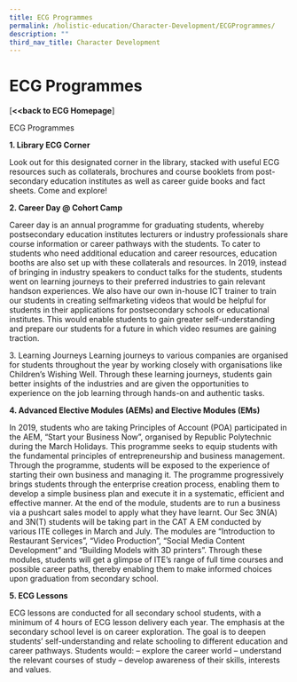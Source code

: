 ```yaml
---
title: ECG Programmes
permalink: /holistic-education/Character-Development/ECGProgrammes/
description: ""
third_nav_title: Character Development
---
```

ECG Programmes
==============

[**<<back to ECG Homepage**]

ECG Programmes

**1\. Library ECG Corner**

Look out for this designated corner in the library, stacked with useful ECG resources such as collaterals, brochures and course booklets from post-secondary education institutes as well as career guide books and fact sheets. Come and explore!

**2\. Career Day @ Cohort Camp**

Career day is an annual programme for graduating students, whereby postsecondary education institutes lecturers or industry professionals share course information or career pathways with the students. To cater to students who need additional education and career resources, education booths are also set up with these collaterals and resources. In 2019, instead of bringing in industry speakers to conduct talks for the students, students went on learning journeys to their preferred industries to gain relevant handson experiences. We also have our own in-house ICT trainer to train our students in creating selfmarketing videos that would be helpful for students in their applications for postsecondary schools or educational institutes. This would enable students to gain greater self-understanding and prepare our students for a future in which video resumes are gaining traction.

3\. Learning Journeys Learning journeys to various companies are organised for students throughout the year by working closely with organisations like Children’s Wishing Well. Through these learning journeys, students gain better insights of the industries and are given the opportunities to experience on the job learning through hands-on and authentic tasks.

**4\. Advanced Elective Modules (AEMs) and Elective Modules (EMs)**

In 2019, students who are taking Principles of Account (POA) participated in the AEM, “Start your Business Now”, organised by Republic Polytechnic during the March Holidays. This programme seeks to equip students with the fundamental principles of entrepreneurship and business management. Through the programme, students will be exposed to the experience of starting their own business and managing it. The programme progressively brings students through the enterprise creation process, enabling them to develop a simple business plan and execute it in a systematic, efficient and effective manner. At the end of the module, students are to run a business via a pushcart sales model to apply what they have learnt. Our Sec 3N(A) and 3N(T) students will be taking part in the CAT A EM conducted by various ITE colleges in March and July. The modules are “Introduction to Restaurant Services”, “Video Production”, “Social Media Content Development” and “Building Models with 3D printers”. Through these modules, students will get a glimpse of ITE’s range of full time courses and possible career paths, thereby enabling them to make informed choices upon graduation from secondary school.

**5\. ECG Lessons**

ECG lessons are conducted for all secondary school students, with a minimum of 4 hours of ECG lesson delivery each year. The emphasis at the secondary school level is on career exploration. The goal is to deepen students’ self-understanding and relate schooling to different education and career pathways. Students would: – explore the career world – understand the relevant courses of study – develop awareness of their skills, interests and values.